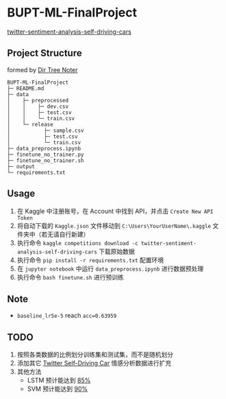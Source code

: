 # BUPT-ML-FinalProject
[twitter-sentiment-analysis-self-driving-cars](https://www.kaggle.com/competitions/twitter-sentiment-analysis-self-driving-cars)

## Project Structure
formed by [Dir Tree Noter](http://dir.yardtea.cc/)
```
BUPT-ML-FinalProject
├─ README.md
├─ data
│    ├─ preprocessed
│    │    ├─ dev.csv
│    │    ├─ test.csv
│    │    └─ train.csv
│    └─ release
│           ├─ sample.csv
│           ├─ test.csv
│           └─ train.csv
├─ data_preprocess.ipynb
├─ finetune_no_trainer.py
├─ finetune_no_trainer.sh
├─ output
└─ requirements.txt
```

## Usage
1. 在 Kaggle 中注册账号，在 Account 中找到 API，并点击 `Create New API Token`
2. 将自动下载的 `Kaggle.json` 文件移动到 `C:\Users\YourUserName\.kaggle` 文件夹中（若无请自行新建）
3. 执行命令 `kaggle competitions download -c twitter-sentiment-analysis-self-driving-cars` 下载原始数据
4. 执行命令 `pip install -r requirements.txt` 配置环境
5. 在 `jupyter notebook` 中运行 `data_preprocess.ipynb` 进行数据预处理
6. 执行命令 `bash finetune.sh` 进行预训练


## Note
- `baseline_lr5e-5` reach `acc=0.63959`


## TODO
1. 按照各类数据的比例划分训练集和测试集，而不是随机划分
2. 添加其它 [Twitter Self-Driving Car](https://data.world/crowdflower/sentiment-self-driving-cars) 情感分析数据进行扩充
3. 其他方法
    - LSTM 预计能达到 [85%](https://link.springer.com/chapter/10.1007/978-981-15-5113-0_40)
    - SVM 预计能达到 [90%](https://core.ac.uk/download/pdf/144738815.pdf)
